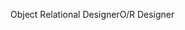 <span data-ttu-id="aa918-101">Object Relational Designer</span><span class="sxs-lookup"><span data-stu-id="aa918-101">O/R Designer</span></span>